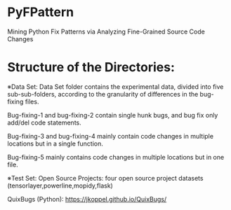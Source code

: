 # PyFPattern
Mining Python Fix Patterns via Analyzing Fine-Grained Source Code Changes

# Structure of the Directories: 

※Data Set: 
Data Set folder contains the experimental data, divided into five sub-sub-folders, according to the granularity of differences in the bug-fixing files. 

Bug-fixing-1 and bug-fixing-2 contain single hunk bugs, and bug fix only add/del code statements. 

Bug-fixing-3 and bug-fixing-4 mainly contain code changes in multiple locations but in a single function. 

Bug-fixing-5 mainly contains code changes in multiple locations but in one file. 

※Test Set:
Open Source Projects: four open source project datasets (tensorlayer,powerline,mopidy,flask)

QuixBugs (Python): https://jkoppel.github.io/QuixBugs/ 
